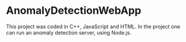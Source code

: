 # AnomalyDetectionWebApp
This project was coded in C++, JavaScript and HTML.  In the project one can run an anomaly detection server, using Node.js.
